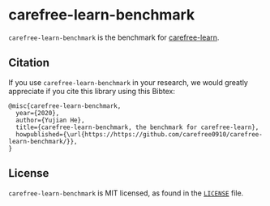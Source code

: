 # carefree-learn-benchmark

`carefree-learn-benchmark` is the benchmark for [carefree-learn](https://github.com/carefree0910/carefree-learn).


## Citation

If you use `carefree-learn-benchmark` in your research, we would greatly appreciate if you cite this library using this Bibtex:

```
@misc{carefree-learn-benchmark,
  year={2020},
  author={Yujian He},
  title={carefree-learn-benchmark, the benchmark for carefree-learn},
  howpublished={\url{https://https://github.com/carefree0910/carefree-learn-benchmark/}},
}
```


## License

`carefree-learn-benchmark` is MIT licensed, as found in the [`LICENSE`](https://github.com/carefree0910/carefree-learn-benchmark/blob/dev/LICENSE) file.

